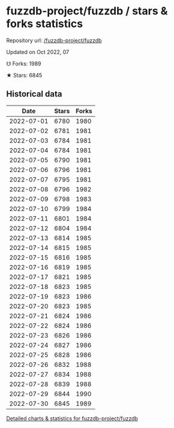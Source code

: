 # fuzzdb-project/fuzzdb / stars & forks statistics

Repository url: [/fuzzdb-project/fuzzdb](https://github.com/fuzzdb-project/fuzzdb)

Updated on Oct 2022, 07

☋ Forks: 1989

★ Stars: 6845

## Historical data
| Date | Stars | Forks |
|------|-------|-------|
| 2022-07-01 | 6780 | 1980 | 
| 2022-07-02 | 6781 | 1981 | 
| 2022-07-03 | 6784 | 1981 | 
| 2022-07-04 | 6784 | 1981 | 
| 2022-07-05 | 6790 | 1981 | 
| 2022-07-06 | 6796 | 1981 | 
| 2022-07-07 | 6795 | 1981 | 
| 2022-07-08 | 6796 | 1982 | 
| 2022-07-09 | 6798 | 1983 | 
| 2022-07-10 | 6799 | 1984 | 
| 2022-07-11 | 6801 | 1984 | 
| 2022-07-12 | 6804 | 1984 | 
| 2022-07-13 | 6814 | 1985 | 
| 2022-07-14 | 6815 | 1985 | 
| 2022-07-15 | 6816 | 1985 | 
| 2022-07-16 | 6819 | 1985 | 
| 2022-07-17 | 6821 | 1985 | 
| 2022-07-18 | 6823 | 1985 | 
| 2022-07-19 | 6823 | 1986 | 
| 2022-07-20 | 6823 | 1985 | 
| 2022-07-21 | 6824 | 1986 | 
| 2022-07-22 | 6824 | 1986 | 
| 2022-07-23 | 6826 | 1986 | 
| 2022-07-24 | 6827 | 1986 | 
| 2022-07-25 | 6828 | 1986 | 
| 2022-07-26 | 6832 | 1988 | 
| 2022-07-27 | 6834 | 1988 | 
| 2022-07-28 | 6839 | 1988 | 
| 2022-07-29 | 6844 | 1990 | 
| 2022-07-30 | 6845 | 1989 | 


[Detailed charts & statistics for fuzzdb-project/fuzzdb](https://reviewgithub.com/rep/fuzzdb-project/fuzzdb)

